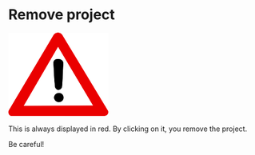 # Remove project

![Remove Project](/img/misc/hazard.png)

This is always displayed in red. By clicking on it, you remove the project.

Be careful!

